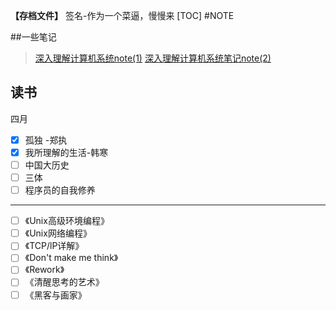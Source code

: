 **【存档文件】**
签名-作为一个菜逼，慢慢来
[TOC] 
#NOTE

##一些笔记
> [深入理解计算机系统note(1)](https://hitatm.github.io/深入理解计算机系统前三章.html)
> [深入理解计算机系统笔记note(2)](https://hitatm.github.io/深入理解计算机系统第5章.html)
## 读书
四月

- [x] 孤独          -郑执
- [x] 我所理解的生活-韩寒
- [ ] 中国大历史
- [ ] 三体
- [ ] 程序员的自我修养
------------------------

- [ ] 《Unix高级环境编程》
- [ ] 《Unix网络编程》
- [ ] 《TCP/lP详解》
- [ ] 《Don't make me think》
- [ ] 《Rework》
- [ ] 《清醒思考的艺术》
- [ ] 《黑客与画家》
